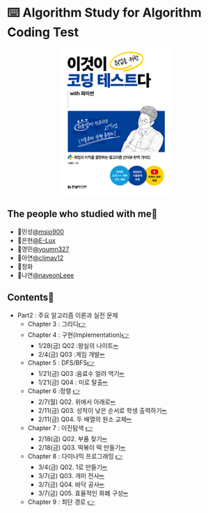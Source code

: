 # ⌨️ Algorithm Study for Algorithm Coding Test

<p align="center">
	<img src="./images/bookcover.png" alt="bookcover" width="50%" height="50%"/>
</p>

## The people who studied with me🤝<a id="people"></a>
* 🤝민성[@msio900](https://github.com/msio900)
* 🤝은현[@E-Lux](https://github.com/msio900)
* 🤝영민[@youmn327](https://github.com/youmn327)
* 🤝아연[@climay12](https://github.com/limay12)
* 🤝정화
* 🤝나연[@nayeonLeee](https://github.com/nayeonLeee)

## Contents📑<a id="people"></a>

* Part2 : 주요 알고리즘 이론과 실전 문제
  * Chapter 3 : 그리디[👉](./3_greedy.md)
  * Chapter 4 : 구현(Implementation)[👉](./4_impl.md)
    * 1/28(금) Q02 :왕실의 나이트[✏](4_impl_problem_1.md)
    * 2/4(금) Q03 :게임 개발[✏](4_impl_problem_2.md)
  * Chapter 5 : DFS/BFS[👉](./5_DFS_BFS.md)
    * 1/21(금) Q03 :음료수 얼려 먹기[✏](5_DFS_BFS_problem_1.md)
    * 1/21(금) Q04 : 미로 탈출[✏](5_DFS_BFS_problem_2.md)
  * Chapter 6 :정렬 [👉](./6_sorting.md)
    * 2/7(월) Q02. 위에서 아래로[✏](6_sorting_problem_1.md)
    * 2/11(금) Q03. 성적이 낮은 순서로 학생 출력하기[✏](6_sorting_problem_2.md)
    * 2/11(금) Q04. 두 배열의 원소 교체[✏](6_sorting_problem_3.md)
  * Chapter 7 : 이진탐색 [👉](./7_binary_search.md)
    * 2/18(금) Q02. 부품 찾기[✏](7_binary_search_problem_1.md)
    * 2/18(금) Q03. 떡볶이 떡 만들기[✏](7_binary_search_problem_2.md)
  * Chapter 8 : 다이나믹 프로그래밍 [👉](./8_dynamic_programming.md)
    * 3/4(금) Q02. 1로 만들기[✏](8_dynamic_programming_problem_1.md)
    * 3/7(금) Q03. 개미 전사[✏](8_dynamic_programming_problem_2.md)
    * 3/7(금) Q04. 바닥 공사[✏](8_dynamic_programming_problem_3.md)
    * 3/7(금) Q05. 효율적인 화폐 구성[✏](8_dynamic_programming_problem_4.md)
  * Chapter 9 : 최단 경로 [👉](./9_shortest_path.md)